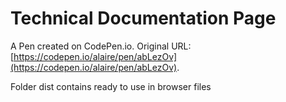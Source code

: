 # Technical Documentation Page

A Pen created on CodePen.io. Original URL: [https://codepen.io/alaire/pen/abLezOv](https://codepen.io/alaire/pen/abLezOv).

Folder dist contains ready to use in browser files
